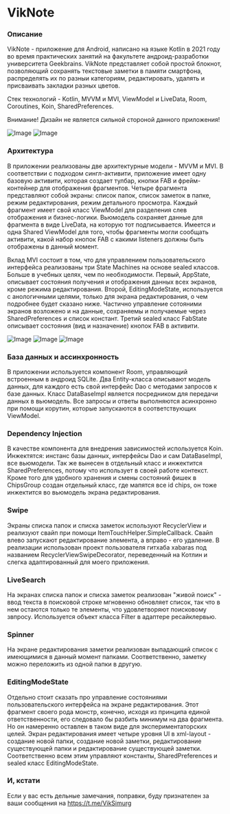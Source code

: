 # VikNote
### Описание
VikNote - приложение для Android, написано на языке Kotlin в 2021 году во время практических занятий на факультете андроид-разработки университета Geekbrains.
VikNote представляет собой простой блокнот, позволяющий сохранять текстовые заметки в памяти смартфона, распределять их по разныи категориям, редактировать, удалять и присваивать закладки разных цветов.

Стек технологий - Kotlin, MVVM и MVI, ViewModel и LiveData, Room, Coroutines, Koin, SharedPreferences. 

Внимание! Дизайн не является сильной стороной данного приложения!

![Image](screenshots/Screenshot_20220104_232837.png)
![Image](screenshots/Screenshot_20220104_232954.png)

### Архитектура
В приложении реализованы две архитектурные модели - MVVM и MVI. В соответствии с подходом сингл-активити, приложение имеет одну базовую активити, которая создает тулбар, кнопки FAB и фрейм-контейнер для отображения фрагментов. Четыре фрагмента представляют собой экраны: список папок, список заметок в папке, режим редактирования, режим детального просмотра. Каждый фрагмент имеет свой класс ViewModel для разделения слев отображения и бизнес-логики. Вьюмодель сохраняет данные для фрагмента в виде LiveData, на которую тот подписывается. Имеется и одна Shared ViewModel для того, чтобы фрагменты могли сообщать активити, какой набор кнопок FAB с какими listeners должны быть отображены в данный момент. 

Вклад MVI состоит в том, что для управлением пользовательского интерфейса реализованы три State Machines на основе sealed классов. Больше в учебных целях, чем по необходимости. Первый, AppState, описывает состояния получения и отображения данных всех экранов, кроме режима редактирования. Второй, EditingModeState, используется с анологичными целями, только для экрана редактирования, о чем подробнее будет сказано ниже. Частично управление сотояними экранов возложено и на данные, сохраняемы и получаемые через SharedPreferences и список констант. Третий sealed класс FabState описывает состояния (вид и назначение) кнопок FAB в активити.

![Image](screenshots/Screenshot_20220104_232941.png)
![Image](screenshots/Screenshot_20220104_233046.png)
![Image](screenshots/Screenshot_20220104_233117.png)

### База данных и ассинхронность
В приложении используется компонент Room, управляющий встроенным в андроид SQLite. Два Entity-класса описывают модель данных, для каждого есть свой интерфейс Dao с методами запросов к базе данных. Класс DataBaseImpl является посредником для передачи данных в вьюмодель. Все запросы и ответы выполняются асинхронно при помощи корутин, которые запускаются в соответствующих ViewModel. 

### Dependency Injection
В качестве компонента для внедрения зависимостей используется Koin. Инжектятся: инстанс базы данных, интерфейсы Dao и сам DataBaseImpl, все вьюмодели. Так же вынесен в отдельный класс и инжектится SharedPreferences, потому что использует в своей работе контекст. Кроме того для удобного хранения и смены состояний фишек в ChipsGroup создан отдельный класс, где мапятся все id chips, он тоже инжектится во вьюмодель экрана редактирования.

### Swipe
Экраны списка папок и списка заметок используют RecyclerView и реализуют свайп при помощи ItemTouchHelper.SimpleCallback. Свайп влево запускают редактирование элемента, а вправо - его удаление. В реализации использован проект пользователя гитхаба xabaras под названием RecyclerViewSwipeDecorator, переведенный на Котлин и слегка адаптированный для моего приложения.

### LiveSearch
На экранах списка папок и списка заметок реализован "живой поиск" - ввод текста в поисковой строке мгновенно обновляет список, так что в нем остаются только те элементы, что удовлетворяют поисковому звпросу. Используется объект класса Filter в адаптере ресайклервью. 

### Spinner
На экране редактирования заметки реализован выпадающий список с имеющимися в данный момент папками. Соответственно, заметку можно переложить из одной папки в другую.

### EditingModeState
Отдельно стоит сказать про управление состояниями пользовательского интерфейса на экране редактирования. Этот фрагмент своего рода монстр, конечно, исходя из принципа единой ответственности, его следовало бы разбить минимум на два фрагмента. Но он намеренно оставлен в таком виде для экспериментаторских целей. Экран редактирования имеет четыре уровня UI в xml-layout - создание новой папки, создание новой заметки, редактирование существующей папки и редактирование существующей заметки. Соответственно всем этим управляют константы, SharedPreferences и sealed класс EditingModeState.

### И, кстати
Если у вас есть дельные замечания, поправки, буду признателен за ваши сообщения на https://t.me/VikSimurg
